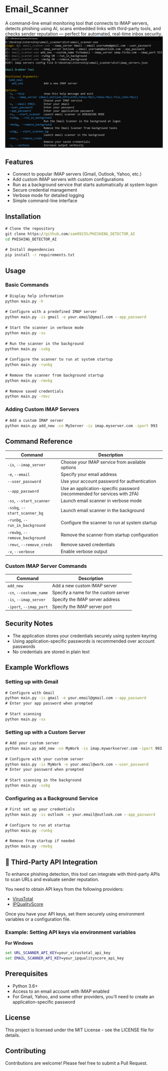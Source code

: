 # Email_Scanner

A command-line email monitoring tool that connects to IMAP servers, detects phishing using AI, scans embedded links with third-party tools, and checks sender reputation — perfect for automated, real-time inbox security.
![Image description](https://github.com/sam99235/PHISHING_DETECTOR_AI/blob/3d5c0c20d95e32243c9ffd2a8e0fbe6979d3f7c1/cl_interface.png)
## Features

- Connect to popular IMAP servers (Gmail, Outlook, Yahoo, etc.)
- Add custom IMAP servers with custom configurations
- Run as a background service that starts automatically at system logon
- Secure credential management
- Verbose mode for detailed logging
- Simple command-line interface

## Installation

```cmd
# Clone the repository
git clone https://github.com/sam99235/PHISHING_DETECTOR_AI
cd PHISHING_DETECTOR_AI

# Install dependencies
pip install -r requirements.txt
```

## Usage

### Basic Commands

```cmd
# Display help information
python main.py -h

# Configure with a predefined IMAP server
python main.py -is gmail -e your.email@gmail.com --app_password

# Start the scanner in verbose mode
python main.py -ss

# Run the scanner in the background
python main.py -ssbg

# Configure the scanner to run at system startup
python main.py -runbg

# Remove the scanner from background startup
python main.py -rmvbg

# Remove saved credentials
python main.py -rmvc
```

### Adding Custom IMAP Servers

```cmd
# Add a custom IMAP server
python main.py add_new -cn MyServer -is imap.myserver.com -iport 993
```

## Command Reference

| Command | Description |
|---------|-------------|
| `-is`, `--imap_server` | Choose your IMAP service from available options |
| `-e`, `--email` | Specify your email address |
| `--user_password` | Use your account password for authentication |
| `--app_password` | Use an application-specific password (recommended for services with 2FA) |
| `-ss`, `--start_scanner` | Launch email scanner in verbose mode |
| `-ssbg`, `--start_scanner_bg` | Launch email scanner in the background |
| `-runbg`, `--run_in_background` | Configure the scanner to run at system startup |
| `-rmvbg`, `--remove_background` | Remove the scanner from startup configuration |
| `-rmvc`, `--remove_creds` | Remove saved credentials |
| `-v`, `--verbose` | Enable verbose output |

### Custom IMAP Server Commands

| Command | Description |
|---------|-------------|
| `add_new` | Add a new custom IMAP server |
| `-cn`, `--costume_name` | Specify a name for the custom server |
| `-is`, `--imap_server` | Specify the IMAP server address |
| `-iport`, `--imap_port` | Specify the IMAP server port |

## Security Notes

- The application stores your credentials securely using system keyring
- Using application-specific passwords is recommended over account passwords
- No credentials are stored in plain text

## Example Workflows

### Setting up with Gmail

```cmd
# Configure with Gmail
python main.py -is gmail -e your.email@gmail.com --app_password
# Enter your app password when prompted

# Start scanning
python main.py -ss
```

### Setting up with a Custom Server

```cmd
# Add your custom server
python main.py add_new -cn MyWork -is imap.myworkserver.com -iport 993

# Configure with your custom server
python main.py -is MyWork -e your.email@work.com --user_password
# Enter your password when prompted

# Start scanning in the background
python main.py -ssbg
```

### Configuring as a Background Service

```cmd
# First set up your credentials
python main.py -is outlook -e your.email@outlook.com --app_password

# Configure to run at startup
python main.py -runbg

# Remove from startup if needed
python main.py -rmvbg
```
## 🔐 Third-Party API Integration

To enhance phishing detection, this tool can integrate with third-party APIs to scan URLs and evaluate sender reputation.

You need to obtain API keys from the following providers:

* [VirusTotal](https://www.virustotal.com/)
* [IPQualityScore](https://www.ipqualityscore.com/)

Once you have your API keys, set them securely using environment variables or a configuration file.

### Example: Setting API keys via environment variables

**For Windows**

```cmd
set URL_SCANNER_API_KEY=your_virustotal_api_key
set EMAIL_SCANNER_API_KEY=your_ipqualityscore_api_key
```


## Prerequisites

- Python 3.6+
- Access to an email account with IMAP enabled
- For Gmail, Yahoo, and some other providers, you'll need to create an application-specific password

## License

This project is licensed under the MIT License - see the LICENSE file for details.

## Contributing

Contributions are welcome! Please feel free to submit a Pull Request.
